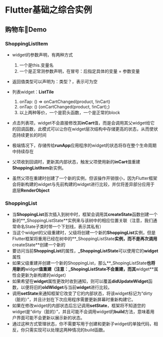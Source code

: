 # Flutter基础之综合实例

## 购物车🛒Demo

### ShoppingListItem
* widget的参数声明，有两种方式
	1. 一个是this.变量名
	2. 一个是正常测参数声明，在冒号：后指定具体的变量 = 参数变量	
* 返回值类型可以声明为：类型？，表示可为空
* 列表widget：**ListTile**
	1. onTap: () => onCartChanged(product, !inCart)
	2. onTap: () {onCartChanged(product, !inCart);}
	3. 以上两种等价，一个是箭头函数，一个是正常的block
       	
* 点击列表项，widget不会直接修改其**inCart**值，而是会调用其父widget给它的回调函数，此模式可以让你在widget层次结构中存储更高的状态，从而使状态持续更长的时间
* 极端情况下，存储传给**runApp**应用程序的widget的状态将存在整个生命周期中持续存在
* 父项收到回调时，更新其内部状态，触发父项使用新的**inCart**值重建**ShoppingListItem**新实例。
* 虽然父项在重建时创建了一个新的实例，但该操作开销很小，因为Flutter框架会将新构建的widget与先前构建的widget进行比较，并仅将差异部分应用于底层**RenderObject**

### ShoppingList
* 当**ShoppingList**首次插入到树中时，框架会调用其**createState**函数创建一个新的**_ShoppingListState**实例来与该树中的相应位置关联（注意，我们通常命名State子类时带一个下划线，表示其私有）
* 当这个widget的父级重建时，父级将创建一个新的**ShoppingList**实例，但是Flutter框架将重用已经在树中的**_ShoppingListState**实例，而不是再次调用**createState**创建一个新的
* 要访问当前**ShoppingList**的属性，**_ShoppingListState**可以使用它的**widget**属性
* 如果父级重建并创建一个新的ShoppingList，那么**_ShopingListState**也将用新的**widget**值重建（注意：_ShopingListState不会重建，而其**widget**属性会更新为新构建的widget）
* 如果希望在**widget**属性更改时收到通知，则可以覆盖**didUpdateWidget**函数，以便将旧的**oldWidget**与当前**widget**进行比较。
* 调用**setState**来通知框架它改变了它的内部状态，将该widget标记为“dirty（脏的）”，并且计划在下次应用程序需要更新屏幕时重新构建它。
* 如果在修改widget的内部状态后忘记调用**setState**，框架将不知道您的widget是“dirty（脏的）”，并且可能不会调用widget的**build**方法，意味着用户界面可能不会更新以展示新的状态。
* 通过这种方式管理状态，你不需要写用于创建和更新子widget的单独代码，相反，你只需实现可以处理这两种情况的build函数。